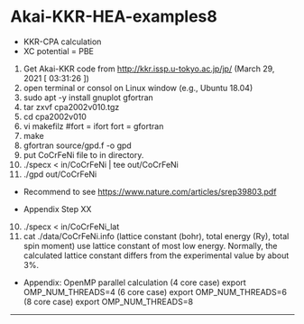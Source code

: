 # Akai-KKR-HEA-examples8

* KKR-CPA calculation
* XC potential = PBE

1. Get Akai-KKR code from http://kkr.issp.u-tokyo.ac.jp/jp/ (March 29, 2021 [ 03:31:26 ])
2. open terminal or consol on Linux window (e.g., Ubuntu 18.04)
3. sudo apt -y install gnuplot gfortran 
4. tar zxvf cpa2002v010.tgz
5. cd cpa2002v010
6. vi makefilz
	#fort = ifort
	fort = gfortran
7. make
8. gfortran source/gpd.f -o gpd
9. put CoCrFeNi file to in directory.
10. ./specx < in/CoCrFeNi | tee out/CoCrFeNi
11. ./gpd out/CoCrFeNi

* Recommend to see https://www.nature.com/articles/srep39803.pdf

* Appendix Step XX
10. ./specx < in/CoCrFeNi_lat
11. cat ./data/CoCrFeNi.info
	(lattice constant (bohr), total energy (Ry), total spin moment)
	use lattice constant of most low energy.
	Normally, the calculated lattice constant differs from the experimental value by about 3%. 

* Appendix: OpenMP parallel calculation
	(4 core case)
	export OMP_NUM_THREADS=4
	(6 core case)
	export OMP_NUM_THREADS=6
	(8 core case)
	export OMP_NUM_THREADS=8
---------- ---------- ---------- ---------- ---------- ---------- ---------- ----------